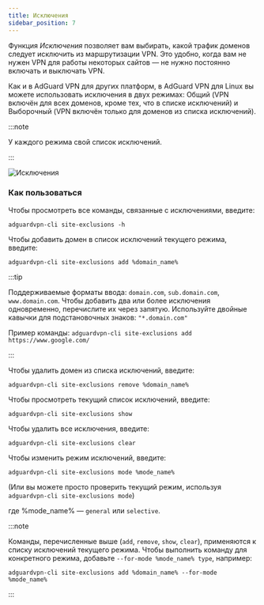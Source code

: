 ```yaml
---
title: Исключения
sidebar_position: 7
---
```


Функция _Исключения_ позволяет вам выбирать, какой трафик доменов следует исключить из маршрутизации VPN. Это удобно, когда вам не нужен VPN для работы некоторых сайтов — не нужно постоянно включать и выключать VPN.

Как и в AdGuard VPN для других платформ, в AdGuard VPN для Linux вы можете использовать исключения в двух режимах: Общий (VPN включён для всех доменов, кроме тех, что в списке исключений) и Выборочный (VPN включён только для доменов из списка исключений).

:::note

У каждого режима свой список исключений.

:::

![Исключения](https://cdn.adguard-vpn.com/blog/new/m6pkdVPN-CLI-exclusions.png)

### Как пользоваться

Чтобы просмотреть все команды, связанные с исключениями, введите:

```
adguardvpn-cli site-exclusions -h
```

Чтобы добавить домен в список исключений текущего режима, введите:

```
adguardvpn-cli site-exclusions add %domain_name%
```

:::tip

Поддерживаемые форматы ввода: `domain.com`, `sub.domain.com`, `www.domain.com`. Чтобы добавить два или более исключения одновременно, перечислите их через запятую. Используйте двойные кавычки для подстановочных знаков: `"*.domain.com"`

Пример команды: `adguardvpn-cli site-exclusions add https://www.google.com/`

:::

Чтобы удалить домен из списка исключений, введите:

```
adguardvpn-cli site-exclusions remove %domain_name%
```

Чтобы просмотреть текущий список исключений, введите:

```
adguardvpn-cli site-exclusions show
```

Чтобы удалить все исключения, введите:

```
adguardvpn-cli site-exclusions clear
```

Чтобы изменить режим исключений, введите:

```
adguardvpn-cli site-exclusions mode %mode_name%
```

(Или вы можете просто проверить текущий режим, используя `adguardvpn-cli site-exclusions mode`)

где %mode_name% — `general` или `selective`.

:::note

Команды, перечисленные выше (`add`, `remove`, `show`, `clear`), применяются к списку исключений текущего режима. Чтобы выполнить команду для конкретного режима, добавьте `--for-mode %mode_name% type`, например:

```
adguardvpn-cli site-exclusions add %domain_name% --for-mode %mode_name%
```

:::
